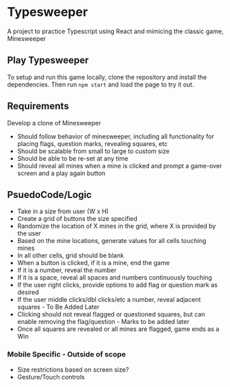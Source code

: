# Typesweeper

A project to practice Typescript using React and mimicing the classic game, Minesweeper

## Play Typesweeper

To setup and run this game locally, clone the repository and install the dependencies. Then run `npm start` and load the page to try it out.

## Requirements

Develop a clone of Minesweeper
* Should follow behavior of minesweeper, including all functionality for placing flags, question marks, revealing squares, etc
* Should be scalable from small to large to custom size
* Should be able to be re-set at any time
* Should reveal all mines when a mine is clicked and prompt a game-over screen and a play again button

## PsuedoCode/Logic

* Take in a size from user (W x H)
* Create a grid of buttons the size specified
* Randomize the location of X mines in the grid, where X is provided by the user
* Based on the mine locations, generate values for all cells touching mines
* In all other cells, grid should be blank
* When a button is clicked, if it is a mine, end the game
* If it is a number, reveal the number
* If it is a space, reveal all spaces and numbers continuously touching
* If the user right clicks, provide options to add flag or question mark as desired
* If the user middle clicks/dbl clicks/etc a number, reveal adjacent squares - To Be Added Later
* Clicking should not reveal flagged or questioned squares, but can enable removing the flag/question - Marks to be added later
* Once all squares are revealed or all mines are flagged, game ends as a Win

### Mobile Specific - Outside of scope

* Size restrictions based on screen size?
* Gesture/Touch controls